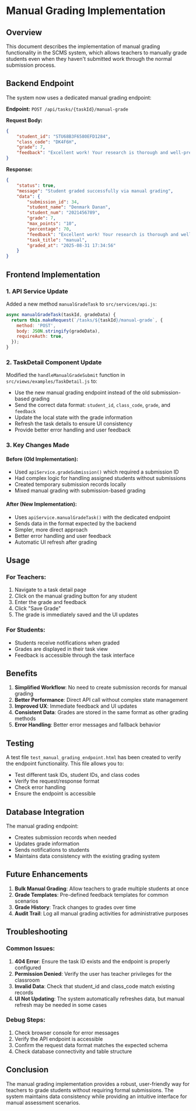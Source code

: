 # Manual Grading Implementation

## Overview
This document describes the implementation of manual grading functionality in the SCMS system, which allows teachers to manually grade students even when they haven't submitted work through the normal submission process.

## Backend Endpoint
The system now uses a dedicated manual grading endpoint:

**Endpoint:** `POST /api/tasks/{taskId}/manual-grade`

**Request Body:**
```json
{
    "student_id": "STU68B3F6580EFD1284",
    "class_code": "DK4F6H", 
    "grade": 7,
    "feedback": "Excellent work! Your research is thorough and well-presented. Great use of citations."
}
```

**Response:**
```json
{
    "status": true,
    "message": "Student graded successfully via manual grading",
    "data": {
        "submission_id": 34,
        "student_name": "Denmark Danan",
        "student_num": "2021456789",
        "grade": 7,
        "max_points": "10",
        "percentage": 70,
        "feedback": "Excellent work! Your research is thorough and well-presented. Great use of citations.",
        "task_title": "manual",
        "graded_at": "2025-08-31 17:34:56"
    }
}
```

## Frontend Implementation

### 1. API Service Update
Added a new method `manualGradeTask` to `src/services/api.js`:

```javascript
async manualGradeTask(taskId, gradeData) {
  return this.makeRequest(`/tasks/${taskId}/manual-grade`, {
    method: 'POST',
    body: JSON.stringify(gradeData),
    requireAuth: true,
  });
}
```

### 2. TaskDetail Component Update
Modified the `handleManualGradeSubmit` function in `src/views/examples/TaskDetail.js` to:

- Use the new manual grading endpoint instead of the old submission-based grading
- Send the correct data format: `student_id`, `class_code`, `grade`, and `feedback`
- Update the local state with the grade information
- Refresh the task details to ensure UI consistency
- Provide better error handling and user feedback

### 3. Key Changes Made

#### Before (Old Implementation):
- Used `apiService.gradeSubmission()` which required a submission ID
- Had complex logic for handling assigned students without submissions
- Created temporary submission records locally
- Mixed manual grading with submission-based grading

#### After (New Implementation):
- Uses `apiService.manualGradeTask()` with the dedicated endpoint
- Sends data in the format expected by the backend
- Simpler, more direct approach
- Better error handling and user feedback
- Automatic UI refresh after grading

## Usage

### For Teachers:
1. Navigate to a task detail page
2. Click on the manual grading button for any student
3. Enter the grade and feedback
4. Click "Save Grade"
5. The grade is immediately saved and the UI updates

### For Students:
- Students receive notifications when graded
- Grades are displayed in their task view
- Feedback is accessible through the task interface

## Benefits

1. **Simplified Workflow**: No need to create submission records for manual grading
2. **Better Performance**: Direct API call without complex state management
3. **Improved UX**: Immediate feedback and UI updates
4. **Consistent Data**: Grades are stored in the same format as other grading methods
5. **Error Handling**: Better error messages and fallback behavior

## Testing

A test file `test_manual_grading_endpoint.html` has been created to verify the endpoint functionality. This file allows you to:

- Test different task IDs, student IDs, and class codes
- Verify the request/response format
- Check error handling
- Ensure the endpoint is accessible

## Database Integration

The manual grading endpoint:
- Creates submission records when needed
- Updates grade information
- Sends notifications to students
- Maintains data consistency with the existing grading system

## Future Enhancements

1. **Bulk Manual Grading**: Allow teachers to grade multiple students at once
2. **Grade Templates**: Pre-defined feedback templates for common scenarios
3. **Grade History**: Track changes to grades over time
4. **Audit Trail**: Log all manual grading activities for administrative purposes

## Troubleshooting

### Common Issues:

1. **404 Error**: Ensure the task ID exists and the endpoint is properly configured
2. **Permission Denied**: Verify the user has teacher privileges for the classroom
3. **Invalid Data**: Check that student_id and class_code match existing records
4. **UI Not Updating**: The system automatically refreshes data, but manual refresh may be needed in some cases

### Debug Steps:

1. Check browser console for error messages
2. Verify the API endpoint is accessible
3. Confirm the request data format matches the expected schema
4. Check database connectivity and table structure

## Conclusion

The manual grading implementation provides a robust, user-friendly way for teachers to grade students without requiring formal submissions. The system maintains data consistency while providing an intuitive interface for manual assessment scenarios.

